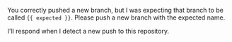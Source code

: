 You correctly pushed a new branch, but I was expecting that branch to be called `{{ expected }}`. Please push a new branch with the expected name.

I'll respond when I detect a new push to this repository.